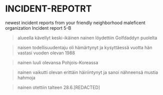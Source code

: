 # INCIDENT-REPOTRT
newest incident reports from your friendly neighborhood maleficent organization
Incident report 5-B 

>alueella kävellyt keski-ikäinen nainen löydettiin Golfdaddyn puolelta  

>naisen todellisuudentaju oli hämärtynyt ja kysyttäessä vuotta hän vastasi vuoden olevan 1988 

>nainen luuli olevansa Pohjois-Koreassa 

>nainen vaikutti olevan erittäin häiriintynyt ja sanoi nähneensä mustia hahmoja 

>nainen otettiin talteen 28.6.[REDACTED]  
